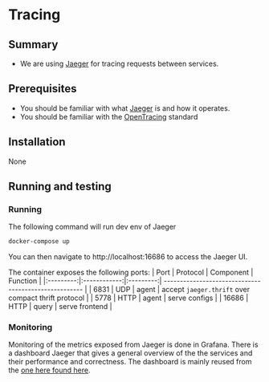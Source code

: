 
# Tracing

## Summary

- We are using [Jaeger](https://www.jaegertracing.io/) for tracing requests between services.

## Prerequisites

- You should be familiar with what [Jaeger](https://www.jaegertracing.io/) is and how it operates.
- You should be familiar with the [OpenTracing](https://opentracing.io/) standard

## Installation

None

## Running and testing

### Running

The following command will run dev env of Jaeger

```Bash
docker-compose up
```

You can then navigate to http://localhost:16686 to access the Jaeger UI.

The container exposes the following ports:
|   Port    |   Protocol   | Component | Function                                              |
|:---------:|:------------:|:---------:| ----------------------------------------------------- |
|   6831    |     UDP      |   agent   | accept `jaeger.thrift` over compact thrift protocol   |
|   5778    |     HTTP     |   agent   | serve configs                                         |
|   16686   |     HTTP     |   query   | serve frontend                                        |

### Monitoring

Monitoring of the metrics exposed from Jaeger is done in Grafana. There is a dashboard Jaeger that gives a general overview of the the services and their performance and correctness.
The dashboard is mainly reused from the [one here found here](https://github.com/jaegertracing/jaeger/blob/master/monitoring/jaeger-mixin/README.md).
